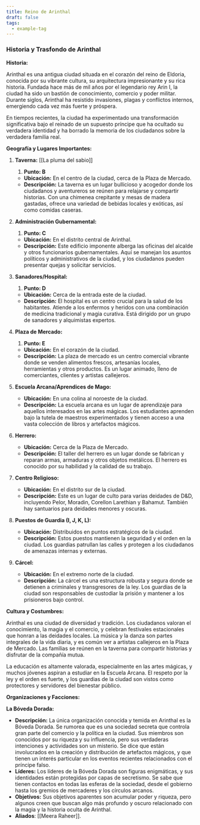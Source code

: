```yaml
---
title: Reino de Arinthal
draft: false
tags:
  - example-tag
---
```

 
### Historia y Trasfondo de Arinthal

**Historia:**

Arinthal es una antigua ciudad situada en el corazón del reino de Eldoria, conocida por su vibrante cultura, su arquitectura impresionante y su rica historia. Fundada hace más de mil años por el legendario rey Arin I, la ciudad ha sido un bastión de conocimiento, comercio y poder militar. Durante siglos, Arinthal ha resistido invasiones, plagas y conflictos internos, emergiendo cada vez más fuerte y próspera.

En tiempos recientes, la ciudad ha experimentado una transformación significativa bajo el reinado de un supuesto príncipe que ha ocultado su verdadera identidad y ha borrado la memoria de los ciudadanos sobre la verdadera familia real. 


**Geografía y Lugares Importantes:**

1. **Taverna:** [[La pluma del sabio]]
	1. **Punto: B**
    
    - **Ubicación:** En el centro de la ciudad, cerca de la Plaza de Mercado.
    - **Descripción:** La taverna es un lugar bullicioso y acogedor donde los ciudadanos y aventureros se reúnen para relajarse y compartir historias. Con una chimenea crepitante y mesas de madera gastadas, ofrece una variedad de bebidas locales y exóticas, así como comidas caseras.
    
2. **Administración Gubernamental:**
	1. **Punto: C**
    
    - **Ubicación:** En el distrito central de Arinthal.
    - **Descripción:** Este edificio imponente alberga las oficinas del alcalde y otros funcionarios gubernamentales. Aquí se manejan los asuntos políticos y administrativos de la ciudad, y los ciudadanos pueden presentar quejas y solicitar servicios.
    
3. **Sanadores/Hospital:**
	1. **Punto: D**
    
    - **Ubicación:** Cerca de la entrada este de la ciudad.
    - **Descripción:** El hospital es un centro crucial para la salud de los habitantes. Atiende a los enfermos y heridos con una combinación de medicina tradicional y magia curativa. Está dirigido por un grupo de sanadores y alquimistas expertos.
    
4. **Plaza de Mercado:**
	1. **Punto: E**
    
    - **Ubicación:** En el corazón de la ciudad.
    - **Descripción:** La plaza de mercado es un centro comercial vibrante donde se venden alimentos frescos, artesanías locales, herramientas y otros productos. Es un lugar animado, lleno de comerciantes, clientes y artistas callejeros.
5. **Escuela Arcana/Aprendices de Mago:**
    
    - **Ubicación:** En una colina al noroeste de la ciudad.
    - **Descripción:** La escuela arcana es un lugar de aprendizaje para aquellos interesados en las artes mágicas. Los estudiantes aprenden bajo la tutela de maestros experimentados y tienen acceso a una vasta colección de libros y artefactos mágicos.
6. **Herrero:**
    
    - **Ubicación:** Cerca de la Plaza de Mercado.
    - **Descripción:** El taller del herrero es un lugar donde se fabrican y reparan armas, armaduras y otros objetos metálicos. El herrero es conocido por su habilidad y la calidad de su trabajo.
7. **Centro Religioso:**
    
    - **Ubicación:** En el distrito sur de la ciudad.
    - **Descripción:** Este es un lugar de culto para varias deidades de D&D, incluyendo Pelor, Moradin, Corellon Larethian y Bahamut. También hay santuarios para deidades menores y oscuras.
8. **Puestos de Guardia (I, J, K, L):**
    
    - **Ubicación:** Distribuidos en puntos estratégicos de la ciudad.
    - **Descripción:** Estos puestos mantienen la seguridad y el orden en la ciudad. Los guardias patrullan las calles y protegen a los ciudadanos de amenazas internas y externas.
9. **Cárcel:**
    
    - **Ubicación:** En el extremo norte de la ciudad.
    - **Descripción:** La cárcel es una estructura robusta y segura donde se detienen a criminales y transgresores de la ley. Los guardias de la ciudad son responsables de custodiar la prisión y mantener a los prisioneros bajo control.

**Cultura y Costumbres:**

Arinthal es una ciudad de diversidad y tradición. Los ciudadanos valoran el conocimiento, la magia y el comercio, y celebran festivales estacionales que honran a las deidades locales. La música y la danza son partes integrales de la vida diaria, y es común ver a artistas callejeros en la Plaza de Mercado. Las familias se reúnen en la taverna para compartir historias y disfrutar de la compañía mutua.

La educación es altamente valorada, especialmente en las artes mágicas, y muchos jóvenes aspiran a estudiar en la Escuela Arcana. El respeto por la ley y el orden es fuerte, y los guardias de la ciudad son vistos como protectores y servidores del bienestar público.

**Organizaciones y Facciones:**

**La Bóveda Dorada:**

- **Descripción:** La única organización conocida y temida en Arinthal es la Bóveda Dorada. Se rumorea que es una sociedad secreta que controla gran parte del comercio y la política en la ciudad. Sus miembros son conocidos por su riqueza y su influencia, pero sus verdaderas intenciones y actividades son un misterio. Se dice que están involucrados en la creación y distribución de artefactos mágicos, y que tienen un interés particular en los eventos recientes relacionados con el príncipe falso.
- **Líderes:** Los líderes de la Bóveda Dorada son figuras enigmáticas, y sus identidades están protegidas por capas de secretismo. Se sabe que tienen contactos en todas las esferas de la sociedad, desde el gobierno hasta los gremios de mercaderes y los círculos arcanos.
- **Objetivos:** Sus objetivos aparentes son acumular poder y riqueza, pero algunos creen que buscan algo más profundo y oscuro relacionado con la magia y la historia oculta de Arinthal.
- **Aliados**: [[Meera Raheer]].